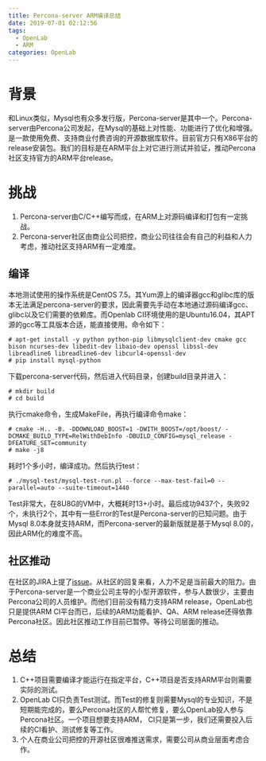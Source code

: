 ```yaml
---
title: Percona-server ARM编译总结 
date: 2019-07-01 02:12:56
tags:
  - OpenLab
  - ARM
categories: OpenLab
---
```

# 背景

和Linux类似，Mysql也有众多发行版，Percona-server是其中一个。Percona-server由Percona公司发起，在Mysql的基础上对性能、功能进行了优化和增强。是一款使用免费、支持商业付费咨询的开源数据库软件。目前官方只有X86平台的release安装包。我们的目标是在ARM平台上对它进行测试并验证，推动Percona社区支持官方的ARM平台release。
<!-- more -->
# 挑战

1. Percona-server由C/C++编写而成，在ARM上对源码编译和打包有一定挑战。
2. Percona-server社区由商业公司把控，商业公司往往会有自己的利益和人力考虑，推动社区支持ARM有一定难度。

## 编译

本地测试使用的操作系统是CentOS 7.5。其Yum源上的编译器gcc和glibc库的版本无法满足percona-server的要求，因此需要先手动在本地通过源码编译gcc、glibc以及它们需要的依赖库。而Openlab CI环境使用的是Ubuntu16.04，其APT源的gcc等工具版本合适，能直接使用。命令如下：

```
# apt-get install -y python python-pip libmysqlclient-dev cmake gcc bison ncurses-dev libedit-dev libaio-dev openssl libssl-dev libreadline6 libreadline6-dev libcurl4-openssl-dev
# pip install mysql-python
```

下载percona-server代码，然后进入代码目录，创建build目录并进入：

```
# mkdir build
# cd build
```

执行cmake命令，生成MakeFile，再执行编译命令make：

```
# cmake -H.. -B. -DDOWNLOAD_BOOST=1 -DWITH_BOOST=/opt/boost/ -DCMAKE_BUILD_TYPE=RelWithDebInfo -DBUILD_CONFIG=mysql_release -DFEATURE_SET=community
# make -j8
```

耗时1个多小时，编译成功。然后执行test：

```
# ./mysql-test/mysql-test-run.pl --force --max-test-fail=0 --parallel=auto --suite-timeout=1440
```

Test非常大，在8U8G的VM中，大概耗时13+小时。最后成功9437个，失败92个，未执行2个，其中有一些Error的Test是Percona-server的已知问题。由于Mysql 8.0本身就支持ARM，而Percona-server的最新版就是基于Mysql 8.0的，因此ARM化的难度不高。

## 社区推动

在社区的JIRA上提了[issue](https://jira.percona.com/browse/PS-5637)。从社区的回复来看，人力不足是当前最大的阻力。由于Percona-server是一个商业公司主导的小型开源软件，参与人数很少，主要由Percona公司的人员维护。而他们目前没有精力支持ARM release，OpenLab也只是提供ARM CI平台而已，后续的ARM功能看护、QA、ARM release还得依靠Percona社区。因此社区推动工作目前已暂停。等待公司层面的推动。



# 总结

1. C++项目需要编译才能运行在指定平台，C++项目是否支持ARM平台则需要实际的测试。
2. OpenLab CI只负责Test测试。而Test的修复则需要Mysql的专业知识，不是短期能完成的，要么Percona社区的人帮忙修复，要么OpenLab投人参与Percona社区。一个项目想要支持ARM， CI只是第一步，我们还需要投入后续的CI看护、测试修复等工作。
3. 个人在商业公司把控的开源社区很难推送需求，需要公司从商业层面考虑合作。

